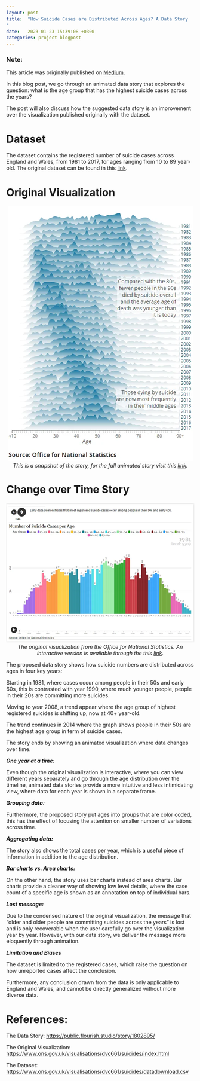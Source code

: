 ```yaml
---
layout: post
title:  "How Suicide Cases are Distributed Across Ages? A Data Story
"
date:   2023-01-23 15:39:08 +0300
categories: project blogpost
---
```

### Note:
This article was originally published on [Medium](https://medium.com/@mustafa.a.alturki/how-suicide-cases-are-distributed-across-ages-1f6f5167e7c1).


In this blog post, we go through an animated data story that explores the question: what is the age group that has the highest suicide cases across the years?

The post will also discuss how the suggested data story is an improvement over the visualization published originally with the dataset.

# Dataset
The dataset contains the registered number of suicide cases across England and Wales, from 1981 to 2017, for ages ranging from 10 to 89 year-old. The original dataset can be found in this [link](https://www.ons.gov.uk/visualisations/dvc661/suicides/datadownload.csv).
# Original Visualization

<p align="center">
  <img alt="img-name" src="Medium1.webp">
  <br>
    <em>This is a snapshot of the story, for the full animated story visit this <a href="https://www.ons.gov.uk/visualisations/dvc661/suicides/index.html">link</a>.</em>
</p>

# Change over Time Story
<p align="center">
  <img alt="img-name" src="Medium2.webp">
  <br>
    <em>The original visualization from the Office for National Statistics. An interactive version is available through the this <a href="https://public.flourish.studio/story/1802895/">link</a>.</em>
</p>

The proposed data story shows how suicide numbers are distributed across ages in four key years:

Starting in 1981, where cases occur among people in their 50s and early 60s, this is contrasted with year 1990, where much younger people, people in their 20s are committing more suicides.

Moving to year 2008, a trend appear where the age group of highest registered suicides is shifting up, now at 40+ year-old.

The trend continues in 2014 where the graph shows people in their 50s are the highest age group in term of suicide cases.

The story ends by showing an animated visualization where data changes over time.

***One year at a time:***

Even though the original visualization is interactive, where you can view different years separately and go through the age distribution over the timeline, animated data stories provide a more intuitive and less intimidating view, where data for each year is shown in a separate frame.

***Grouping data:***

Furthermore, the proposed story put ages into groups that are color coded, this has the effect of focusing the attention on smaller number of variations across time.

***Aggregating data:***

The story also shows the total cases per year, which is a useful piece of information in addition to the age distribution.

***Bar charts vs. Area charts:***

On the other hand, the story uses bar charts instead of area charts. Bar charts provide a cleaner way of showing low level details, where the case count of a specific age is shown as an annotation on top of individual bars.

***Lost message:***

Due to the condensed nature of the original visualization, the message that “older and older people are committing suicides across the years” is lost and is only recoverable when the user carefully go over the visualization year by year. However, with our data story, we deliver the message more eloquently through animation.

***Limitation and Biases***

The dataset is limited to the registered cases, which raise the question on how unreported cases affect the conclusion.

Furthermore, any conclusion drawn from the data is only applicable to England and Wales, and cannot be directly generalized without more diverse data.

# References:
The Data Story: https://public.flourish.studio/story/1802895/

The Original Visualization: https://www.ons.gov.uk/visualisations/dvc661/suicides/index.html

The Dataset: https://www.ons.gov.uk/visualisations/dvc661/suicides/datadownload.csv
